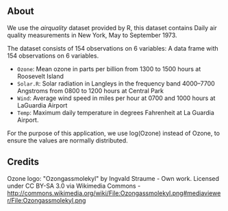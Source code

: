 ## About

We use the _airquality_ dataset provided by R, this dataset contains Daily air quality measurements in New York, May to September 1973.

The dataset consists of 154 observations on 6 variables:
A data frame with 154 observations on 6 variables.

* `Ozone`: Mean ozone in parts per billion from 1300 to 1500 hours at Roosevelt Island
* `Solar.R`: Solar radiation in Langleys in the frequency band 4000–7700 Angstroms from 0800 to 1200 hours at Central Park
* `Wind`: Average wind speed in miles per hour at 0700 and 1000 hours at LaGuardia Airport
* `Temp`: Maximum daily temperature in degrees Fahrenheit at La Guardia Airport.

For the purpose of this application, we use log(Ozone) instead of Ozone, to ensure the values are normally distributed.

## Credits

Ozone logo: "Ozongassmolekyl" by Ingvald Straume - Own work. Licensed under CC BY-SA 3.0 via Wikimedia Commons - http://commons.wikimedia.org/wiki/File:Ozongassmolekyl.png#mediaviewer/File:Ozongassmolekyl.png
